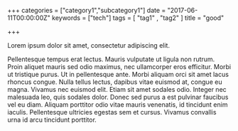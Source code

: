+++
categories = ["category1","subcategory1"]
date = "2017-06-11T00:00:00Z"
keywords = ["tech"]
tags = [ "tag1" , "tag2" ]
title = "good"

+++

Lorem ipsum dolor sit amet, consectetur adipiscing elit.  
<!--more-->

Pellentesque tempus erat lectus. Mauris vulputate ut ligula non rutrum. Proin aliquet mauris sed odio maximus, nec ullamcorper eros efficitur. Morbi ut tristique purus. Ut in pellentesque ante. Morbi aliquam orci sit amet lacus rhoncus congue. Nulla tellus lectus, dapibus vitae euismod at, congue eu magna. Vivamus nec euismod elit. Etiam sit amet sodales odio. Integer nec malesuada leo, quis sodales dolor. Donec sed purus a est pulvinar faucibus vel eu diam. Aliquam porttitor odio vitae mauris venenatis, id tincidunt enim iaculis. Pellentesque ultricies egestas sem et cursus. Vivamus convallis urna id arcu tincidunt porttitor.